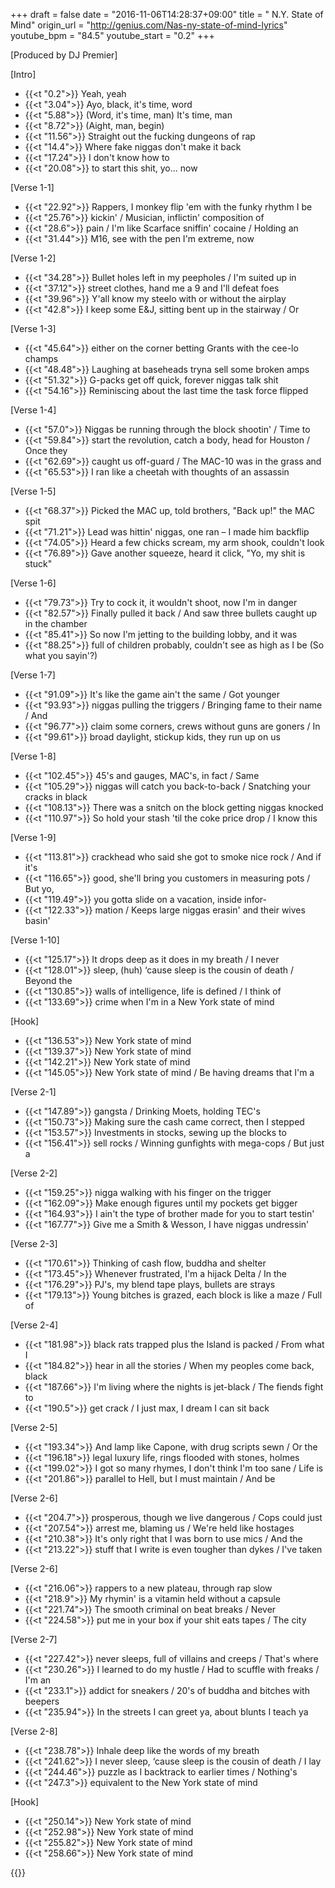 +++
draft = false
date = "2016-11-06T14:28:37+09:00"
title = " N.Y. State of Mind"
origin_url = "http://genius.com/Nas-ny-state-of-mind-lyrics"
youtube_bpm = "84.5"
youtube_start = "0.2"
+++

[Produced by DJ Premier]  
  
[Intro]  

* {{<t "0.2">}} Yeah, yeah  
* {{<t "3.04">}} Ayo, black, it's time, word  
* {{<t "5.88">}} (Word, it's time, man) It's time, man  
* {{<t "8.72">}} (Aight, man, begin)  
* {{<t "11.56">}} Straight out the fucking dungeons of rap  
* {{<t "14.4">}} Where fake niggas don't make it back  
* {{<t "17.24">}} I don't know how to  
* {{<t "20.08">}} to start this shit, yo... now
  
[Verse 1-1]  

* {{<t "22.92">}} Rappers, I monkey flip 'em with the funky rhythm I be  
* {{<t "25.76">}} kickin' / Musician, inflictin' composition of  
* {{<t "28.6">}} pain / I'm like Scarface sniffin' cocaine / Holding an
* {{<t "31.44">}} M16, see with the pen I'm extreme, now

[Verse 1-2]  

* {{<t "34.28">}} Bullet holes left in my peepholes / I'm suited up in  
* {{<t "37.12">}} street clothes, hand me a 9 and I'll defeat foes  
* {{<t "39.96">}} Y'all know my steelo with or without the airplay  
* {{<t "42.8">}} I keep some E&J, sitting bent up in the stairway / Or

[Verse 1-3]  

* {{<t "45.64">}} either on the corner betting Grants with the cee-lo champs  
* {{<t "48.48">}} Laughing at baseheads tryna sell some broken amps  
* {{<t "51.32">}} G-packs get off quick, forever niggas talk shit  
* {{<t "54.16">}} Reminiscing about the last time the task force flipped  

[Verse 1-4]  

* {{<t "57.0">}} Niggas be running through the block shootin' / Time to 
* {{<t "59.84">}} start the revolution, catch a body, head for Houston / Once they
* {{<t "62.69">}} caught us off-guard / The MAC-10 was in the grass and  
* {{<t "65.53">}} I ran like a cheetah with thoughts of an assassin  

[Verse 1-5]  

* {{<t "68.37">}} Picked the MAC up, told brothers, "Back up!" the MAC spit  
* {{<t "71.21">}} Lead was hittin' niggas, one ran – I made him backflip  
* {{<t "74.05">}} Heard a few chicks scream, my arm shook, couldn't look  
* {{<t "76.89">}} Gave another squeeze, heard it click, "Yo, my shit is stuck"  

[Verse 1-6]  

* {{<t "79.73">}} Try to cock it, it wouldn't shoot, now I'm in danger  
* {{<t "82.57">}} Finally pulled it back / And saw three bullets caught up in the chamber 
* {{<t "85.41">}} So now I'm jetting to the building lobby, and it was
* {{<t "88.25">}} full of children probably, couldn't see as high as I be  (So what you sayin'?)

[Verse 1-7]  

* {{<t "91.09">}} It's like the game ain't the same / Got younger
* {{<t "93.93">}} niggas pulling the triggers / Bringing fame to their name / And
* {{<t "96.77">}} claim some corners, crews without guns are goners / In 
* {{<t "99.61">}} broad daylight, stickup kids, they run up on us  

[Verse 1-8]  

* {{<t "102.45">}} 45's and gauges, MAC's, in fact / Same
* {{<t "105.29">}} niggas will catch you back-to-back / Snatching your cracks in black  
* {{<t "108.13">}} There was a snitch on the block getting niggas knocked  
* {{<t "110.97">}} So hold your stash 'til the coke price drop / I know this 

[Verse 1-9]  

* {{<t "113.81">}} crackhead who said she got to smoke nice rock / And if it's
* {{<t "116.65">}} good, she'll bring you customers in measuring pots / But yo, 
* {{<t "119.49">}} you gotta slide on a vacation, inside infor-
* {{<t "122.33">}} mation / Keeps large niggas erasin' and their wives basin'  

[Verse 1-10]  

* {{<t "125.17">}} It drops deep as it does in my breath / I never
* {{<t "128.01">}} sleep, (huh) ‘cause sleep is the cousin of death / Beyond the 
* {{<t "130.85">}} walls of intelligence, life is defined / I think of
* {{<t "133.69">}} crime when I'm in a New York state of mind  
  
[Hook]  

* {{<t "136.53">}} New York state of mind  
* {{<t "139.37">}} New York state of mind
* {{<t "142.21">}} New York state of mind  
* {{<t "145.05">}} New York state of mind / Be having dreams that I'm a 

[Verse 2-1]  

* {{<t "147.89">}} gangsta / Drinking Moets, holding TEC's  
* {{<t "150.73">}} Making sure the cash came correct, then I stepped  
* {{<t "153.57">}} Investments in stocks, sewing up the blocks to  
* {{<t "156.41">}} sell rocks / Winning gunfights with mega-cops / But just a

[Verse 2-2]  

* {{<t "159.25">}} nigga walking with his finger on the trigger  
* {{<t "162.09">}} Make enough figures until my pockets get bigger   
* {{<t "164.93">}} I ain't the type of brother made for you to start testin'  
* {{<t "167.77">}} Give me a Smith & Wesson, I have niggas undressin'  

[Verse 2-3]  

* {{<t "170.61">}} Thinking of cash flow, buddha and shelter  
* {{<t "173.45">}} Whenever frustrated, I'm a hijack Delta / In the  
* {{<t "176.29">}} PJ's, my blend tape plays, bullets are strays  
* {{<t "179.13">}} Young bitches is grazed, each block is like a maze / Full of  

[Verse 2-4]  

* {{<t "181.98">}} black rats trapped plus the Island is packed / From what I  
* {{<t "184.82">}} hear in all the stories / When my peoples come back, black  
* {{<t "187.66">}} I'm living where the nights is jet-black / The fiends fight to  
* {{<t "190.5">}} get crack / I just max, I dream I can sit back  

[Verse 2-5]  

* {{<t "193.34">}} And lamp like Capone, with drug scripts sewn / Or the  
* {{<t "196.18">}} legal luxury life, rings flooded with stones, holmes  
* {{<t "199.02">}} I got so many rhymes, I don't think I'm too sane / Life is
* {{<t "201.86">}} parallel to Hell, but I must maintain / And be

[Verse 2-6]  

* {{<t "204.7">}} prosperous, though we live dangerous / Cops could just  
* {{<t "207.54">}} arrest me, blaming us / We're held like hostages  
* {{<t "210.38">}} It's only right that I was born to use mics / And the  
* {{<t "213.22">}} stuff that I write is even tougher than dykes / I've taken

[Verse 2-6]  

* {{<t "216.06">}} rappers to a new plateau, through rap slow  
* {{<t "218.9">}} My rhymin' is a vitamin held without a capsule  
* {{<t "221.74">}} The smooth criminal on beat breaks / Never  
* {{<t "224.58">}} put me in your box if your shit eats tapes / The city

[Verse 2-7]  

* {{<t "227.42">}} never sleeps, full of villains and creeps / That's where 
* {{<t "230.26">}} I learned to do my hustle / Had to scuffle with freaks / I'm an 
* {{<t "233.1">}} addict for sneakers  / 20's of buddha and bitches with beepers  
* {{<t "235.94">}} In the streets I can greet ya, about blunts I teach ya  

[Verse 2-8]  

* {{<t "238.78">}} Inhale deep like the words of my breath  
* {{<t "241.62">}} I never sleep, ‘cause sleep is the cousin of death / I lay  
* {{<t "244.46">}} puzzle as I backtrack to earlier times / Nothing's  
* {{<t "247.3">}} equivalent to the New York state of mind  
  
[Hook]  

* {{<t "250.14">}} New York state of mind  
* {{<t "252.98">}} New York state of mind
* {{<t "255.82">}} New York state of mind  
* {{<t "258.66">}} New York state of mind

{{<y UKjj4hk0pV4>}}
